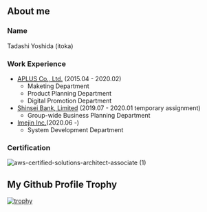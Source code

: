 ## About me

### Name

Tadashi Yoshida (itoka)

### Work Experience

- [APLUS Co., Ltd.](https://www.aplus.co.jp/index.html) (2015.04 - 2020.02)
  - Maketing Department
  - Product Planning Department
  - Digital Promotion Department
- [Shinsei Bank, Limited](https://www.shinseibank.com/) (2019.07 - 2020.01 temporary assignment)
  - Group-wide Business Planning Department
- [Imejin Inc.](https://imejin.co.jp/)(2020.06 -)
  - System Development Department

### Certification

![aws-certified-solutions-architect-associate (1)](https://user-images.githubusercontent.com/56192039/148013068-f4488440-f18a-4859-b964-1f0a434bc8f4.png)

## My Github Profile Trophy

[![trophy](https://github-profile-trophy.vercel.app/?username=tashi1118)](https://github.com/ryo-ma/github-profile-trophy)

<!--
**tashi1118/tashi1118** is a ✨ _special_ ✨ repository because its `README.md` (this file) appears on your GitHub profile.

Here are some ideas to get you started:

- 🔭 I’m currently working on ...
- 🌱 I’m currently learning ...
- 👯 I’m looking to collaborate on ...
- 🤔 I’m looking for help with ...
- 💬 Ask me about ...
- 📫 How to reach me: ...
- 😄 Pronouns: ...
- ⚡ Fun fact: ...
-->
